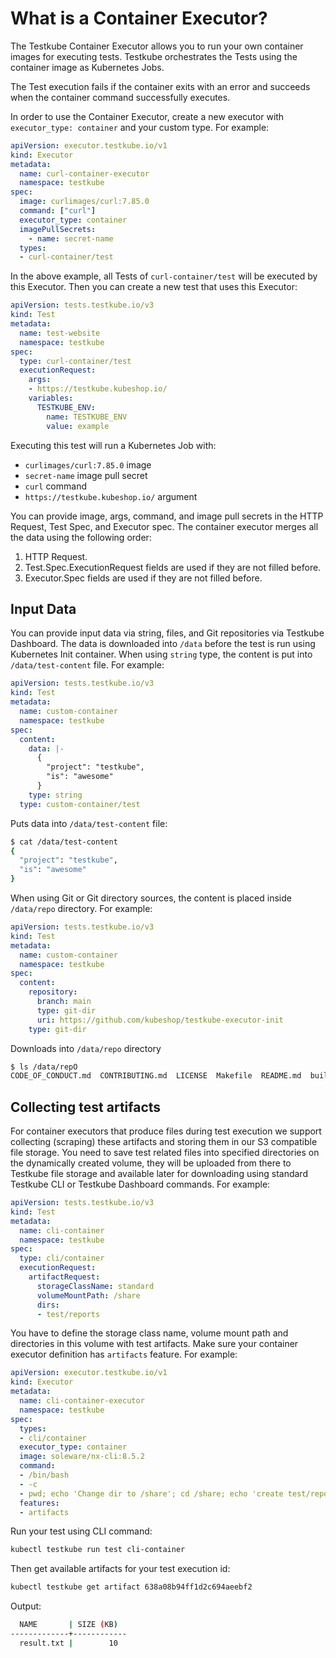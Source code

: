 # What is a Container Executor?

The Testkube Container Executor allows you to run your own container images for executing tests. Testkube orchestrates the Tests using the container image as Kubernetes Jobs.

The Test execution fails if the container exits with an error and succeeds when the container command successfully executes.

In order to use the Container Executor, create a new executor with `executor_type: container` and your custom type. For example:

```yaml
apiVersion: executor.testkube.io/v1
kind: Executor
metadata:
  name: curl-container-executor
  namespace: testkube
spec:
  image: curlimages/curl:7.85.0
  command: ["curl"]
  executor_type: container
  imagePullSecrets:
    - name: secret-name
  types:
  - curl-container/test
```

In the above example, all Tests of `curl-container/test` will be executed by this Executor. Then you can create a new test that uses this Executor:

```yaml
apiVersion: tests.testkube.io/v3
kind: Test
metadata:
  name: test-website
  namespace: testkube
spec:
  type: curl-container/test
  executionRequest:
    args:
    - https://testkube.kubeshop.io/
    variables:
      TESTKUBE_ENV:
        name: TESTKUBE_ENV
        value: example
```

Executing this test will run a Kubernetes Job with:

- `curlimages/curl:7.85.0` image
- `secret-name` image pull secret
- `curl` command
- `https://testkube.kubeshop.io/` argument

You can provide image, args, command, and image pull secrets in the HTTP Request, Test Spec, and Executor spec. The container executor merges all the data using the following order:

1. HTTP Request.
2. Test.Spec.ExecutionRequest fields are used if they are not filled before.
3. Executor.Spec fields are used if they are not filled before.

## Input Data

You can provide input data via string, files, and Git repositories via Testkube Dashboard. The data is downloaded into `/data` before the test is run using Kubernetes Init container. When using `string` type, the content is put into `/data/test-content` file. For example:

```yaml
apiVersion: tests.testkube.io/v3
kind: Test
metadata:
  name: custom-container
  namespace: testkube
spec:
  content:
    data: |-
      {
        "project": "testkube",
        "is": "awesome"
      }
    type: string
  type: custom-container/test
```

Puts data into `/data/test-content` file:

```bash
$ cat /data/test-content
{
  "project": "testkube",
  "is": "awesome"
}
```

When using Git or Git directory sources, the content is placed inside `/data/repo` directory. For example:

```yaml
apiVersion: tests.testkube.io/v3
kind: Test
metadata:
  name: custom-container
  namespace: testkube
spec:
  content:
    repository:
      branch: main
      type: git-dir
      uri: https://github.com/kubeshop/testkube-executor-init
    type: git-dir
```

Downloads into `/data/repo` directory

```bash
$ ls /data/repO
CODE_OF_CONDUCT.md  CONTRIBUTING.md  LICENSE  Makefile  README.md  build  cmd  go.mod  go.sum  pkg
```

## Collecting test artifacts

For container executors that produce files during test execution we support collecting (scraping) these artifacts and storing them in our S3 compatible file storage. You need to save test related files into specified directories on the dynamically created volume, they will be uploaded from there to Testkube file storage and available later for downloading using standard Testkube CLI or Testkube Dashboard commands. For example:

```yaml
apiVersion: tests.testkube.io/v3
kind: Test
metadata:
  name: cli-container
  namespace: testkube
spec:
  type: cli/container
  executionRequest:
    artifactRequest:
      storageClassName: standard
      volumeMountPath: /share
      dirs:
      - test/reports
```

You have to define the storage class name, volume mount path and directories in this volume with test artifacts.
Make sure your container executor definition has `artifacts` feature. For example:

```yaml
apiVersion: executor.testkube.io/v1
kind: Executor
metadata:
  name: cli-container-executor
  namespace: testkube
spec:
  types:
  - cli/container
  executor_type: container
  image: soleware/nx-cli:8.5.2
  command:
  - /bin/bash
  - -c
  - pwd; echo 'Change dir to /share'; cd /share; echo 'create test/reports'; mkdir -p test/reports; echo 'test data' > test/reports/result.txt
  features:
  - artifacts

```

Run your test using CLI command:

```bash
kubectl testkube run test cli-container
```

Then get available artifacts for your test execution id:

```bash
kubectl testkube get artifact 638a08b94ff1d2c694aeebf2
```

Output:

```bash
  NAME       | SIZE (KB)  
-------------+------------
  result.txt |        10  
```
